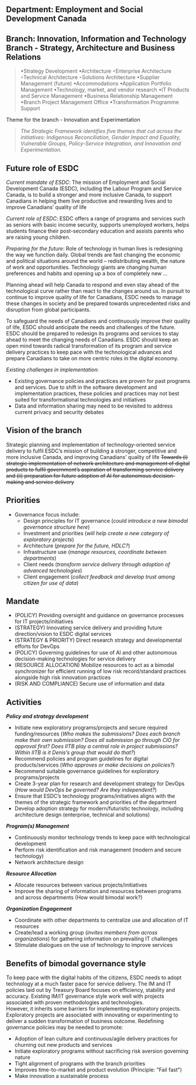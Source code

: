 ## Department: Employment and Social Development Canada
## Branch: Innovation, Information and Technology Branch - Strategy, Architecture and Business Relations
> •Strategy Development
> •Architecture
>     ◦Enterprise Architecture
>     ◦Technical Architecture
>     ◦Solutions Architecture
> •Supplier Management (future)
> •Accommodations
> •Application Portfolio Management
> •Technology, market, and vendor research
> •IT Products and Service Management
> •Business Relationship Management
> •Branch Project Management Office
> •Transformation Programme Support

Theme for the branch - Innovation and Experimentation 
>_The Strategic Framework identifies five themes that cut across the initiatives: Indigenous Reconciliation, Gender Impact and Equality, Vulnerable Groups, Policy-Service Integration, and Innovation and Experimentation._

## Future role of ESDC
_Current mandate of ESDC_: The mission of Employment and Social Development Canada (ESDC), including the Labour Program and Service Canada, is to build a stronger and more inclusive Canada, to support Canadians in helping them live productive and rewarding lives and to improve Canadians’ quality of life  

_Current role of ESDC_: ESDC offers a range of programs and services such as seniors with basic income security, supports unemployed workers, helps students finance their post-secondary education and assists parents who are raising young children.   

_Preparing for the future_: Role of technology in human lives is redesigning the way we function daily. Global trends are fast changing the economic and political situations around the world – redistributing wealth, the nature of work and opportunities. Technology giants are changing human preferences and habits and opening up a box of completely new …   

Planning ahead will help Canada to respond and even stay ahead of the technological curve rather than react to the changes around us. In pursuit to continue to improve quality of life for Canadians, ESDC needs to manage these changes in society and be prepared towards unprecedented risks and disruption from global participants.    

To safeguard the needs of Canadians and continuously improve their quality of life, ESDC should anticipate the needs and challenges of the future. ESDC should be prepared to redesign its programs and services to stay ahead to meet the changing needs of Canadians. ESDC should keep an open mind towards radical transformation of its program and service delivery practices to keep pace with the technological advances and prepare Canadians to take on more centric roles in the digital economy.   

_Existing challenges in implementation_:
-	Existing governance policies and practices are proven for past programs and services. Due to shift in the software development and implementation practices, these policies and practices may not best suited for transformational technologies and initiatives  
-	Data and information sharing may need to be revisited to address current privacy and security debates  

## Vision of the branch
Strategic planning and implementation of technology-oriented service delivery to fulfil ESDC’s mission of building a stronger, competitive and more inclusive Canada, and improving Canadians’ quality of life 
~~Towards (i) strategic implementation of network architecture and management of digital products to fulfil government’s aspiration of transforming service delivery and (ii) preparation for future adoption of AI for autonomous decision-making and service delivery~~

## Priorities
- Governance focus include:
     *	Design principles for IT governance (_could introduce a new bimodal governance structure here_)
     *	Investment and priorities (_will help create a new category of exploratory projects_)
     *	Architecture (_prepare for the future, HDLC?_)
     *	Infrastructure use (_manage resources, coordinate between departments_)
     *	Client needs (_transform service delivery through adoption of advanced technologies_)
     *	Client engagement (_collect feedback and develop trust among citizen for use of data_)    

## Mandate
-	(POLICY) Providing oversight and guidance on governance processes for IT projects/initiatives 
-	(STRATEGY) Innovating service delivery and providing future direction/vision to ESDC digital services
-	(STRATEGY & PRIORITY) Direct research strategy and developmental efforts for DevOps
-	(POLICY) Governing guidelines for use of AI and other autonomous decision-making technologies for service delivery
-	(RESOURCE ALLOCATION) Mobilize resources to act as a bimodal synchronizer for efficient running of low risk record/standard practices alongside high risk innovation practices
-	(RISK AND COMPLIANCE) Secure use of information and data

## Activities
**_Policy and strategy development_**
-	Initiate new exploratory programs/projects and secure required funding/resources (_Who makes the submissions? Does each branch make their own submission? Does all submission go through CIO for approval first? Does IITB play a central role in project submissions? Within IITB is it Denis’s group that would do that?_)
-	Recommend policies and program guidelines for digital products/services (_Who approves or make decisions on policies?_)
-	Recommend suitable governance guidelines for exploratory programs/projects
-	Create 3-year plan for research and development strategy for DevOps (_How would DevOps be governed? Are they independent?_)
-	Ensure that ESDC’s technology programs/initiatives aligns with the themes of the strategic framework and priorities of the department
-	Develop adoption strategy for modern/futuristic technology, including architecture design (enterprise, technical and solutions)  

**_Program(s) Management_**
-	Continuously monitor technology trends to keep pace with technological development
-	Perform risk identification and risk management (modern and secure technology)
-	Network architecture design  

**_Resource Allocation_**
-	Allocate resources between various projects/initiatives 
-	Improve the sharing of information and resources between programs and across departments (How would bimodal work?)  

**_Organization Engagement_**
-	Coordinate with other departments to centralize use and allocation of IT resources 
-	Create/lead a working group (_invites members from across organizations_) for gathering information on prevailing IT challenges
-	Stimulate dialogues on the use of technology to improve services  

## Benefits of bimodal governance style
To keep pace with the digital habits of the citizens, ESDC needs to adopt technology at a much faster pace for service delivery. The IM and IT policies laid out by Treasury Board focuses on efficiency, stability and accuracy. Existing IM/IT governance style work well with projects associated with proven methodologies and technologies.   
However, it inherits some barriers for implementing exploratory projects. Exploratory projects are associated with innovating or experimenting to deliver a sudden transformation of business outcome. Redefining governance policies may be needed to promote:
-	Adoption of lean culture and continuous/agile delivery practices for churning out new products and services 
-	Initiate exploratory programs without sacrificing risk aversion governing nature 
-	Tight alignment of programs with the branch priorities 
-	Improves time-to-market and product evolution (Principle: "Fail fast")
-	Make innovation a sustainable process
